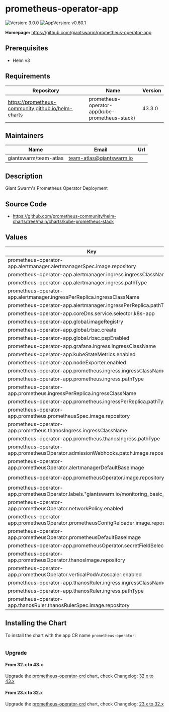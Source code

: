 # prometheus-operator-app

![Version: 3.0.0](https://img.shields.io/badge/Version-3.0.0-informational?style=flat-square) ![AppVersion: v0.60.1](https://img.shields.io/badge/AppVersion-v0.60.1-informational?style=flat-square)

**Homepage:** <https://github.com/giantswarm/prometheus-operator-app>

## Prerequisites

- Helm v3

## Requirements

| Repository | Name | Version |
|------------|------|---------|
| https://prometheus-community.github.io/helm-charts | prometheus-operator-app(kube-prometheus-stack) | 43.3.0 |

## Maintainers

| Name | Email | Url |
| ---- | ------ | --- |
| giantswarm/team-atlas | <team-atlas@giantswarm.io> |  |

## Description

Giant Swarm's Prometheus Operator Deployment

## Source Code

* <https://github.com/prometheus-community/helm-charts/tree/main/charts/kube-prometheus-stack>

## Values

| Key | Type | Default | Description |
|-----|------|---------|-------------|
| prometheus-operator-app.alertmanager.alertmanagerSpec.image.repository | string | `"giantswarm/alertmanager"` |  |
| prometheus-operator-app.alertmanager.ingress.ingressClassName | string | `"nginx"` |  |
| prometheus-operator-app.alertmanager.ingress.pathType | string | `"ImplementationSpecific"` |  |
| prometheus-operator-app.alertmanager.ingressPerReplica.ingressClassName | string | `"nginx"` |  |
| prometheus-operator-app.alertmanager.ingressPerReplica.pathType | string | `"ImplementationSpecific"` |  |
| prometheus-operator-app.coreDns.service.selector.k8s-app | string | `"coredns"` |  |
| prometheus-operator-app.global.imageRegistry | string | `"docker.io"` |  |
| prometheus-operator-app.global.rbac.create | bool | `true` |  |
| prometheus-operator-app.global.rbac.pspEnabled | bool | `true` |  |
| prometheus-operator-app.grafana.ingress.ingressClassName | string | `"nginx"` |  |
| prometheus-operator-app.kubeStateMetrics.enabled | bool | `false` |  |
| prometheus-operator-app.nodeExporter.enabled | bool | `false` |  |
| prometheus-operator-app.prometheus.ingress.ingressClassName | string | `"nginx"` |  |
| prometheus-operator-app.prometheus.ingress.pathType | string | `"ImplementationSpecific"` |  |
| prometheus-operator-app.prometheus.ingressPerReplica.ingressClassName | string | `"nginx"` |  |
| prometheus-operator-app.prometheus.ingressPerReplica.pathType | string | `"ImplementationSpecific"` |  |
| prometheus-operator-app.prometheus.prometheusSpec.image.repository | string | `"giantswarm/prometheus"` |  |
| prometheus-operator-app.prometheus.thanosIngress.ingressClassName | string | `"nginx"` |  |
| prometheus-operator-app.prometheus.thanosIngress.pathType | string | `"ImplementationSpecific"` |  |
| prometheus-operator-app.prometheusOperator.admissionWebhooks.patch.image.repository | string | `"giantswarm/ingress-nginx-kube-webhook-certgen"` |  |
| prometheus-operator-app.prometheusOperator.alertmanagerDefaultBaseImage | string | `"giantswarm/prometheus"` |  |
| prometheus-operator-app.prometheusOperator.image.repository | string | `"giantswarm/prometheus-operator"` |  |
| prometheus-operator-app.prometheusOperator.labels."giantswarm.io/monitoring_basic_sli" | string | `"true"` |  |
| prometheus-operator-app.prometheusOperator.networkPolicy.enabled | bool | `true` |  |
| prometheus-operator-app.prometheusOperator.prometheusConfigReloader.image.repository | string | `"giantswarm/prometheus-config-reloader"` |  |
| prometheus-operator-app.prometheusOperator.prometheusDefaultBaseImage | string | `"giantswarm/prometheus"` |  |
| prometheus-operator-app.prometheusOperator.secretFieldSelector | string | `"type!=helm.sh/release.v1"` |  |
| prometheus-operator-app.prometheusOperator.thanosImage.repository | string | `"giantswarm/thanos"` |  |
| prometheus-operator-app.prometheusOperator.verticalPodAutoscaler.enabled | bool | `true` |  |
| prometheus-operator-app.thanosRuler.ingress.ingressClassName | string | `"nginx"` |  |
| prometheus-operator-app.thanosRuler.ingress.pathType | string | `"ImplementationSpecific"` |  |
| prometheus-operator-app.thanosRuler.thanosRulerSpec.image.repository | string | `"giantswarm/thanos"` |  |

## Installing the Chart

To install the chart with the app CR name `prometheus-operator`:

```yaml

```

### Upgrade

#### From 32.x to 43.x

Upgrade the [prometheus-operator-crd](https://github.com/giantswarm/prometheus-operator-crd) chart,
check Changelog: [32.x to 43.x](../../changelog/32.x_43.x.md)

#### From 23.x to 32.x

Upgrade the [prometheus-operator-crd](https://github.com/giantswarm/prometheus-operator-crd) chart,
check Changelog: [23.x to 32.x](../../changelog/23.x_32.x.md)
